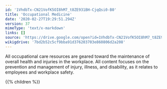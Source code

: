 ```yaml
---
id: '1VhdbTx-CN21VofK5OI8hM7_t8ZE931BH-CjqQsi0-B0'
title: 'Occupational Medicine'
date: '2020-02-27T19:29:51.294Z'
version: 37
mimeType: 'text/x-markdown'
links: []
source: 'https://drive.google.com/open?id=1VhdbTx-CN21VofK5OI8hM7_t8ZE931BH-CjqQsi0-B0'
wikigdrive: '7bd2b52c5cf9bba91d376203703e860806d2a208'
---
```

All occupational care resources are geared toward the maintenance of overall health and injuries in the workplace. All content focuses on the prevention and management of injury, illness, and disability, as it relates to employees and workplace safety.

{{% children %}}
